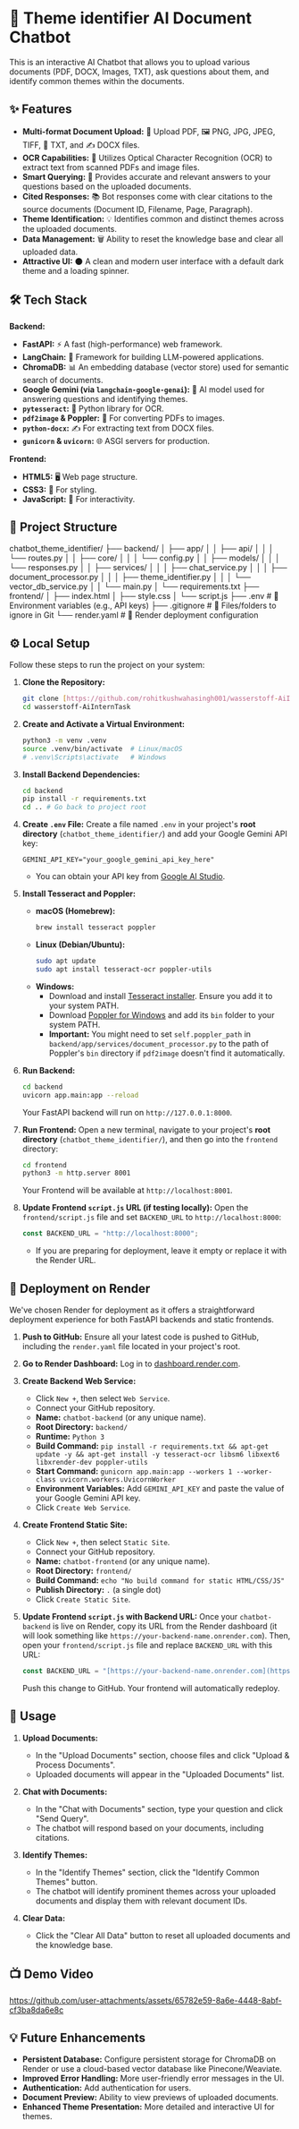 # 🚀 Theme identifier AI Document Chatbot

This is an interactive AI Chatbot that allows you to upload various documents (PDF, DOCX, Images, TXT), ask questions about them, and identify common themes within the documents.

## ✨ Features

* **Multi-format Document Upload:** 📄 Upload PDF, 🖼️ PNG, JPG, JPEG, TIFF, 📝 TXT, and ✍️ DOCX files.
* **OCR Capabilities:** 📸 Utilizes Optical Character Recognition (OCR) to extract text from scanned PDFs and image files.
* **Smart Querying:** 💬 Provides accurate and relevant answers to your questions based on the uploaded documents.
* **Cited Responses:** 📚 Bot responses come with clear citations to the source documents (Document ID, Filename, Page, Paragraph).
* **Theme Identification:** 💡 Identifies common and distinct themes across the uploaded documents.
* **Data Management:** 🗑️ Ability to reset the knowledge base and clear all uploaded data.
* **Attractive UI:** 🌑 A clean and modern user interface with a default dark theme and a loading spinner.

## 🛠️ Tech Stack

**Backend:**
* **FastAPI:** ⚡️ A fast (high-performance) web framework.
* **LangChain:** 🔗 Framework for building LLM-powered applications.
* **ChromaDB:** 📊 An embedding database (vector store) used for semantic search of documents.
* **Google Gemini (via `langchain-google-genai`):** 🧠 AI model used for answering questions and identifying themes.
* **`pytesseract`:** 🔡 Python library for OCR.
* **`pdf2image` & Poppler:** 📄 For converting PDFs to images.
* **`python-docx`:** ✍️ For extracting text from DOCX files.
* **`gunicorn` & `uvicorn`:** 🌐 ASGI servers for production.

**Frontend:**
* **HTML5:** 🖥️ Web page structure.
* **CSS3:** 🎨 For styling.
* **JavaScript:** 🚀 For interactivity.

## 📂 Project Structure


chatbot_theme_identifier/
├── backend/
│   ├── app/
│   │   ├── api/
│   │   │   └── routes.py
│   │   ├── core/
│   │   │   └── config.py
│   │   ├── models/
│   │   │   └── responses.py
│   │   ├── services/
│   │   │   ├── chat_service.py
│   │   │   ├── document_processor.py
│   │   │   ├── theme_identifier.py
│   │   │   └── vector_db_service.py
│   │   └── main.py
│   └── requirements.txt
├── frontend/
│   ├── index.html
│   ├── style.css
│   └── script.js
├── .env                  # 🔑 Environment variables (e.g., API keys)
├── .gitignore            # 🚫 Files/folders to ignore in Git
└── render.yaml           # 🚀 Render deployment configuration


## ⚙️ Local Setup

Follow these steps to run the project on your system:

1.  **Clone the Repository:**
    ```bash
    git clone [https://github.com/rohitkushwahasingh001/wasserstoff-AiInternTask.git](https://github.com/rohitkushwahasingh001/wasserstoff-AiInternTask.git)
    cd wasserstoff-AiInternTask
    ```

2.  **Create and Activate a Virtual Environment:**
    ```bash
    python3 -m venv .venv
    source .venv/bin/activate  # Linux/macOS
    # .venv\Scripts\activate   # Windows
    ```

3.  **Install Backend Dependencies:**
    ```bash
    cd backend
    pip install -r requirements.txt
    cd .. # Go back to project root
    ```

4.  **Create `.env` File:**
    Create a file named `.env` in your project's **root directory** (`chatbot_theme_identifier/`) and add your Google Gemini API key:
    ```dotenv
    GEMINI_API_KEY="your_google_gemini_api_key_here"
    ```
    * You can obtain your API key from [Google AI Studio](https://makersuite.google.com/app/apikey).

5.  **Install Tesseract and Poppler:**
    * **macOS (Homebrew):**
        ```bash
        brew install tesseract poppler
        ```
    * **Linux (Debian/Ubuntu):**
        ```bash
        sudo apt update
        sudo apt install tesseract-ocr poppler-utils
        ```
    * **Windows:**
        * Download and install [Tesseract installer](https://tesseract-ocr.github.io/tessdoc/Downloads.html). Ensure you add it to your system PATH.
        * Download [Poppler for Windows](https://github.com/oschwartz10612/poppler-windows/releases) and add its `bin` folder to your system PATH.
        * **Important:** You might need to set `self.poppler_path` in `backend/app/services/document_processor.py` to the path of Poppler's `bin` directory if `pdf2image` doesn't find it automatically.

6.  **Run Backend:**
    ```bash
    cd backend
    uvicorn app.main:app --reload
    ```
    Your FastAPI backend will run on `http://127.0.0.1:8000`.

7.  **Run Frontend:**
    Open a new terminal, navigate to your project's **root directory** (`chatbot_theme_identifier/`), and then go into the `frontend` directory:
    ```bash
    cd frontend
    python3 -m http.server 8001
    ```
    Your Frontend will be available at `http://localhost:8001`.

8.  **Update Frontend `script.js` URL (if testing locally):**
    Open the `frontend/script.js` file and set `BACKEND_URL` to `http://localhost:8000`:
    ```javascript
    const BACKEND_URL = "http://localhost:8000";
    ```
    * If you are preparing for deployment, leave it empty or replace it with the Render URL.

## 🚀 Deployment on Render

We've chosen Render for deployment as it offers a straightforward deployment experience for both FastAPI backends and static frontends.

1.  **Push to GitHub:**
    Ensure all your latest code is pushed to GitHub, including the `render.yaml` file located in your project's root.

2.  **Go to Render Dashboard:**
    Log in to [dashboard.render.com](https://dashboard.render.com/).

3.  **Create Backend Web Service:**
    * Click `New +`, then select `Web Service`.
    * Connect your GitHub repository.
    * **Name:** `chatbot-backend` (or any unique name).
    * **Root Directory:** `backend/`
    * **Runtime:** `Python 3`
    * **Build Command:** `pip install -r requirements.txt && apt-get update -y && apt-get install -y tesseract-ocr libsm6 libxext6 libxrender-dev poppler-utils`
    * **Start Command:** `gunicorn app.main:app --workers 1 --worker-class uvicorn.workers.UvicornWorker`
    * **Environment Variables:** Add `GEMINI_API_KEY` and paste the value of your Google Gemini API key.
    * Click `Create Web Service`.

4.  **Create Frontend Static Site:**
    * Click `New +`, then select `Static Site`.
    * Connect your GitHub repository.
    * **Name:** `chatbot-frontend` (or any unique name).
    * **Root Directory:** `frontend/`
    * **Build Command:** `echo "No build command for static HTML/CSS/JS"`
    * **Publish Directory:** `.` (a single dot)
    * Click `Create Static Site`.

5.  **Update Frontend `script.js` with Backend URL:**
    Once your `chatbot-backend` is live on Render, copy its URL from the Render dashboard (it will look something like `https://your-backend-name.onrender.com`).
    Then, open your `frontend/script.js` file and replace `BACKEND_URL` with this URL:
    ```javascript
    const BACKEND_URL = "[https://your-backend-name.onrender.com](https://your-backend-name.onrender.com)"; // <-- Paste your Render Backend URL here
    ```
    Push this change to GitHub. Your frontend will automatically redeploy.

## 🚀 Usage

1.  **Upload Documents:**
    * In the "Upload Documents" section, choose files and click "Upload & Process Documents".
    * Uploaded documents will appear in the "Uploaded Documents" list.

2.  **Chat with Documents:**
    * In the "Chat with Documents" section, type your question and click "Send Query".
    * The chatbot will respond based on your documents, including citations.

3.  **Identify Themes:**
    * In the "Identify Themes" section, click the "Identify Common Themes" button.
    * The chatbot will identify prominent themes across your uploaded documents and display them with relevant document IDs.

4.  **Clear Data:**
    * Click the "Clear All Data" button to reset all uploaded documents and the knowledge base.

## 📺 Demo Video



https://github.com/user-attachments/assets/65782e59-8a6e-4448-8abf-cf3ba8da6e8c



## 💡 Future Enhancements

* **Persistent Database:** Configure persistent storage for ChromaDB on Render or use a cloud-based vector database like Pinecone/Weaviate.
* **Improved Error Handling:** More user-friendly error messages in the UI.
* **Authentication:** Add authentication for users.
* **Document Preview:** Ability to view previews of uploaded documents.
* **Enhanced Theme Presentation:** More detailed and interactive UI for themes.
